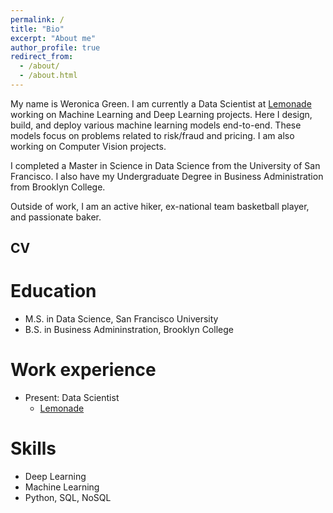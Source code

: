 ```yaml
---
permalink: /
title: "Bio"
excerpt: "About me"
author_profile: true
redirect_from: 
  - /about/
  - /about.html
---
```



My name is Weronica Green. I am currently a Data Scientist at [Lemonade](https://www.lemonade.com/) working on Machine Learning and Deep Learning projects. Here I design, build, and deploy various machine learning models end-to-end. These models focus on problems related to risk/fraud and pricing. I am also working on Computer Vision projects.  

I completed a Master in Science in Data Science from the University of San Francisco. I also have my Undergraduate Degree in Business Administration from Brooklyn College.

Outside of work, I am an active hiker, ex-national team basketball player, and passionate baker. 
  

## CV

Education
======
* M.S. in Data Science, San Francisco University
* B.S. in Business Admininstration, Brooklyn College

Work experience
======
* Present: Data Scientist
  * [Lemonade](https://www.lemonade.com/)
  
Skills
======
* Deep Learning
* Machine Learning
* Python, SQL, NoSQL
